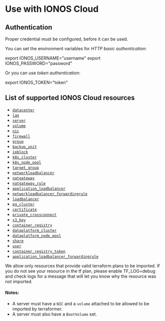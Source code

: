 # Use with IONOS Cloud

## Authentication

Proper credential must be configured, before it can be used.

You can set the environment variables for *HTTP basic authentication*:

export IONOS_USERNAME="username"
export IONOS_PASSWORD="password"

Or you can use *token authentication*:

export IONOS_TOKEN="token"


## List of supported IONOS Cloud resources

* [`datacenter`](https://registry.terraform.io/providers/ionos-cloud/ionoscloud/latest/docs/resources/datacenter)
* [`lan`](https://registry.terraform.io/providers/ionos-cloud/ionoscloud/latest/docs/resources/lan)
* [`server`](https://registry.terraform.io/providers/ionos-cloud/ionoscloud/latest/docs/resources/server)
* [`volume`](https://registry.terraform.io/providers/ionos-cloud/ionoscloud/latest/docs/resources/volume)
* [`nic`](https://registry.terraform.io/providers/ionos-cloud/ionoscloud/latest/docs/resources/nic)
* [`firewall`](https://registry.terraform.io/providers/ionos-cloud/ionoscloud/latest/docs/resources/firewall)
* [`group`](https://registry.terraform.io/providers/ionos-cloud/ionoscloud/latest/docs/resources/group)
* [`backup_unit`](https://registry.terraform.io/providers/ionos-cloud/ionoscloud/latest/docs/resources/backup_unit)
* [`ipblock`](https://registry.terraform.io/providers/ionos-cloud/ionoscloud/latest/docs/resources/ipblock)
* [`k8s_cluster`](https://registry.terraform.io/providers/ionos-cloud/ionoscloud/latest/docs/resources/k8s_cluster)
* [`k8s_node_pool`](https://registry.terraform.io/providers/ionos-cloud/ionoscloud/latest/docs/resources/k8s_node_pool)
* [`target_group`](https://registry.terraform.io/providers/ionos-cloud/ionoscloud/latest/docs/resources/target_group)
* [`networkloadbalancer`](https://registry.terraform.io/providers/ionos-cloud/ionoscloud/latest/docs/resources/networkloadbalancer)
* [`natgateway`](https://registry.terraform.io/providers/ionos-cloud/ionoscloud/latest/docs/resources/natgateway)
* [`natgateway_rule`](https://registry.terraform.io/providers/ionos-cloud/ionoscloud/latest/docs/resources/natgateway_rule)
* [`application_loadbalancer`](https://registry.terraform.io/providers/ionos-cloud/ionoscloud/latest/docs/resources/application_loadbalancer)
* [`networkloadbalancer_forwardingrule`](https://registry.terraform.io/providers/ionos-cloud/ionoscloud/latest/docs/resources/networkloadbalancer_forwardingrule)
* [`loadbalancer`](https://registry.terraform.io/providers/ionos-cloud/ionoscloud/latest/docs/resources/loadbalancer)
* [`pg_cluster`](https://registry.terraform.io/providers/ionos-cloud/ionoscloud/latest/docs/resources/dbaas_pgsql_cluster)
* [`certificate`](https://registry.terraform.io/providers/ionos-cloud/ionoscloud/latest/docs/resources/certificate)
* [`private_crossconnect`](https://registry.terraform.io/providers/ionos-cloud/ionoscloud/latest/docs/resources/private_crossconnect)
* [`s3_key`](https://registry.terraform.io/providers/ionos-cloud/ionoscloud/latest/docs/resources/s3_key)
* [`container_registry`](https://registry.terraform.io/providers/ionos-cloud/ionoscloud/latest/docs/resources/container_registry)
* [`dataplatform_cluster`](https://registry.terraform.io/providers/ionos-cloud/ionoscloud/latest/docs/resources/dataplatform_cluster)
* [`dataplatform_node_pool`](https://registry.terraform.io/providers/ionos-cloud/ionoscloud/latest/docs/resources/dataplatform_node_pool)
* [`share`](https://registry.terraform.io/providers/ionos-cloud/ionoscloud/latest/docs/resources/share)
* [`user`](https://registry.terraform.io/providers/ionos-cloud/ionoscloud/latest/docs/resources/user)
* [`container_registry_token`](https://registry.terraform.io/providers/ionos-cloud/ionoscloud/latest/docs/resources/container_registry_token)
* [`application_loadbalancer_forwardingrule`](https://registry.terraform.io/providers/ionos-cloud/ionoscloud/latest/docs/resources/application_loadbalancer_forwardingrule)


We allow only resources that provide valid terraform plans to be imported.
If you do not see your resource in the tf plan, please enable TF_LOG=debug and check logs 
for a message that will let you know why the resource was not imported.

#### Notes:
 - A server must have a `NIC` and a `volume` attached to be allowed to be imported by terraformer.
 - A server must also have a `BootVolume` set.


